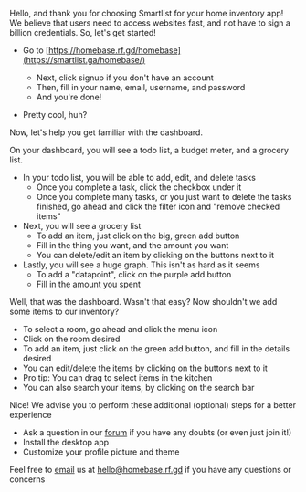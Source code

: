 Hello, and thank you for choosing Smartlist for your home inventory app! We believe that users need to access websites fast, and not have to sign a billion credentials. So, let's get started!

-   Go to [https://homebase.rf.gd/homebase](https://smartlist.ga/homebase/)

    -   Next, click signup if you don't have an account
    -   Then, fill in your name, email, username, and password
    -   And you're done!
-   Pretty cool, huh?

Now, let's help you get familiar with the dashboard.


On your dashboard, you will see a todo list, a budget meter, and a grocery list.

-   In your todo list, you will be able to add, edit, and delete tasks
    -   Once you complete a task, click the checkbox under it
    -   Once you complete many tasks, or you just want to delete the tasks finished, go ahead and click the filter icon and "remove checked items"
-   Next, you will see a grocery list
    -   To add an item, just click on the big, green add button
    -   Fill in the thing you want, and the amount you want
    -   You can delete/edit an item by clicking on the buttons next to it
-   Lastly, you will see a huge graph. This isn't as hard as it seems
    -   To add a "datapoint", click on the purple add button
    -   Fill in the amount you spent

Well, that was the dashboard. Wasn't that easy? Now shouldn't we add some items to our inventory?

-   To select a room, go ahead and click the menu icon
-   Click on the room desired
-   To add an item, just click on the green add button, and fill in the details desired
-   You can edit/delete the items by clicking on the buttons next to it
-   Pro tip: You can drag to select items in the kitchen
-   You can also search your items, by clicking on the search bar

Nice! We advise you to perform these additional (optional) steps for a better experience

-   Ask a question in our [forum](http://homebase.rf.gd/forum) if you have any doubts (or even just join it!)
-   Install the desktop app
-   Customize your profile picture and theme

Feel free to [email](mailto:hello@homebase.rf.gd) us at hello@homebase.rf.gd if you have any questions or concerns
